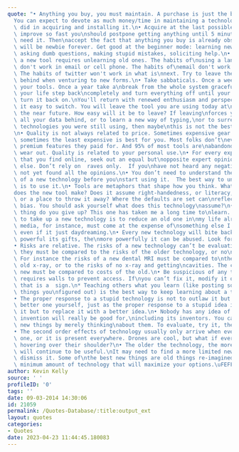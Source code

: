 ```yaml
---
quote: "• Anything you buy, you must maintain. A purchase is just the beginning.\n\
  You can expect to devote as much money/time in maintaining a technology as\nyou\
  \ did in acquiring and installing it.\n• Acquire at the last possible moment. Technologies\
  \ improve so fast you\nshould postpone getting anything until 5 minutes before you\
  \ need it. Then\naccept the fact that anything you buy is already obsolete.\n• You\
  \ will be newbie forever. Get good at the beginner mode: learning new\nprograms,\
  \ asking dumb questions, making stupid mistakes, soliciting help.\n• Often learning\
  \ a new tool requires unlearning old ones. The habits of\nusing a land line phone\
  \ don't work in email or cell phone. The habits of\nemail don't work in twitter.\
  \ The habits of twitter won't work in what is\nnext. Try to leave the old habits\
  \ behind when venturing to new forms.\n• Take sabbaticals. Once a week let go of\
  \ your tools. Once a year take a\nbreak from the whole system gracefully. Once in\
  \ your life step back\ncompletely and turn everything off until your soul says to\
  \ turn it back on.\nYou'll return with renewed enthusiasm and perspective.\n• Keep\
  \ it easy to switch. You will leave the tool you are using today at\nsome time in\
  \ the near future. How easy will it be to leave? If leaving\nforces you to leave\
  \ all your data behind, or to learn a new way of typing,\nor to surrender four other\
  \ technologies you were still using, then maybe\nthis is not the best one to start.\n\
  \n• Quality is not always related to price. Sometimes expensive gear is\nbetter,\
  \ sometimes the least expensive is best for you. Most folks don’t\never use the\
  \ premium features they paid for. And 95% of most tools are\nabandonded before they\
  \ wear out. Quality is related to your personal use.\n• For every expert opinion\
  \ that you find online, seek out an equal but\nopposite expert opinion somewhere\
  \ else. Don’t rely on  raves only.  If you\nhave not heard any negatives, you have\
  \ not yet found all the opinions.\n• You don’t need to understand the mechanics\
  \ of a new technology before you\nstart using it.  The best way to understand it\
  \ is to use it.\n• Tools are metaphors that shape how you think. What embedded assumptions\n\
  does the new tool make? Does it assume right-handedness, or literacy, or a\npassword,\
  \ or a place to throw it away? Where the defaults are set can\nreflect a tool's\
  \ bias. You should ask yourself what does this technology\nassume?\n• What other\
  \ thing do you give up? This one has taken me a long time to\nlearn. The only way\
  \ to take up a new technology is to reduce an old one in\nmy life already. Social\
  \ media, for instance, must come at the expense of\nsomething else I was doing --\
  \ even if it just daydreaming.\n• Every new technology will bite back. The more\
  \ powerful its gifts, the\nmore powerfully it can be abused. Look for its costs.\n\
  • Risks are relative. The risks of a new technology can’t be evaluation\nalone;\
  \ they must be compared to the risks of the older technology, or no\ntechnology.\
  \ For instance the risks of a new dental MRI must be compared to\nthe risks of an\
  \ old x-ray, or to the risks of no x-ray and getting\ncavities. The costs of the\
  \ new must be compared to costs of the old.\n• Be suspicious of any technology that\
  \ requires walls to prevent access. If\nyou can’t fix it, modify it or hack it yourself,\
  \ that is a  sign.\n* Teaching others what you learn (like posting solutions to\
  \ things you\nfigured out) is the best way to keep learning about a technology yourself.\n\
  • The proper response to a stupid technology is not to outlaw it but to\nmake a\
  \ better one yourself, just as the proper response to a stupid idea is\nnot to outlaw\
  \ it but to replace it with a better idea.\n• Nobody has any idea of what a new\
  \ invention will really be good for,\nincluding its inventors. You can’t evaluate\
  \ new things by merely thinking\nabout them. To evaluate, try it, then think.\n\
  • The second order effects of technology usually only arrive when everyone\nhas\
  \ one, or it is present everywhere. Drones are cool, but what if everyone\nhas one\
  \ hovering over their shoulder?\n• The older the technology, the more likely it\
  \ will continue to be useful.\nIt may need to find a more limited new job, but don’t\
  \ dismiss it. Some of\nthe best new things are old things re-imagined.\n• Find the\
  \ minimum amount of technology that will maximize your options.\uFEFF"
author: Kevin Kelly
source: ' '
profileID: '0'
tags: ''
date: 09-03-2014 14:30:06
id: 21059
permalink: /Quotes-Database/:title:output_ext
layout: quotes
categories:
- Quotes
date: 2023-04-23 11:44:45.180083
---
```

